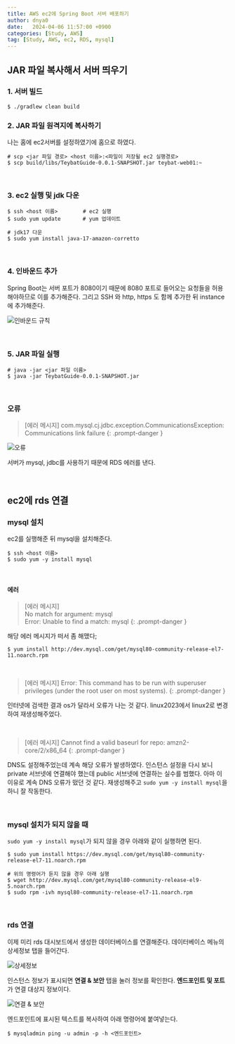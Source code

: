 ```yaml
---
title: AWS ec2에 Spring Boot 서버 배포하기
author: dnya0
date:   2024-04-06 11:57:00 +0900
categories: [Study, AWS]
tag: [Study, AWS, ec2, RDS, mysql]
---
```


## JAR 파일 복사해서 서버 띄우기

### 1. 서버 빌드

```
$ ./gradlew clean build
```

### 2. JAR 파일 원격지에 복사하기

나는 홈에 ec2서버를 설정하였기에 홈으로 하였다.

```
# scp <jar 파일 경로> <host 이름>:<파일이 저장될 ec2 실행경로>
$ scp build/libs/TeybatGuide-0.0.1-SNAPSHOT.jar teybat-web01:~
```

<br>

### 3. ec2 실행 및 jdk 다운

```
$ ssh <host 이름>        # ec2 실행
$ sudo yum update       # yum 업데이트

# jdk17 다운
$ sudo yum install java-17-amazon-corretto
```

<br>

### 4. 인바운드 추가

Spring Boot는 서버 포트가 8080이기 때문에 8080 포트로 들어오는 요청들을 허용해야하므로 이를 추가해준다. 그리고 SSH 와 http, https 도 함께 추가한 뒤 instance에 추가해준다.

![인바운드 규칙](https://github.com/dnya0/dnya0.github.io/assets/84761609/7c4091c5-cdb1-42b3-b9fd-c39efa5e5713)

<br>

### 5. JAR 파일 실행

```
# java -jar <jar 파일 이름>
$ java -jar TeybatGuide-0.0.1-SNAPSHOT.jar
```

<br>

### 오류

> [에러 메시지] com.mysql.cj.jdbc.exception.CommunicationsException: Communications link failure
{: .prompt-danger }

![오류](https://github.com/dnya0/dnya0.github.io/assets/84761609/11075116-2288-4911-b480-e9614e55eebc)

서버가 mysql, jdbc를 사용하기 때문에 RDS 에러를 낸다.

<br>

## ec2에 rds 연결

### mysql 설치

ec2를 실행해준 뒤 mysql을 설치해준다.

```
$ ssh <host 이름> 
$ sudo yum -y install mysql
```

<br>

#### 에러

> [에러 메시지] <br>No match for argument: mysql<br>Error: Unable to find a match: mysql
{: .prompt-danger }

해당 에러 메시지가 떠서 좀 해맸다; 

```
$ yum install http://dev.mysql.com/get/mysql80-community-release-el7-11.noarch.rpm
```

<br>

> [에러 메시지] Error: This command has to be run with superuser privileges (under the root user on most systems).
{: .prompt-danger }

인터넷에 검색한 결과 os가 달라서 오류가 나는 것 같다. linux2023에서 linux2로 변경하여 재생성해주었다.

<br>

> [에러 메시지] Cannot find a valid baseurl for repo: amzn2-core/2/x86_64
{: .prompt-danger }

DNS도 설정해주었는데 계속 해당 오류가 발생하였다. 인스턴스 설정을 다시 보니 private 서브넷에 연결해야 했는데 public 서브넷에 연결하는 실수를 범했다. 아마 이 이유로 계속 DNS 오류가 떴던 것 같다. 재생성해주고 `sudo yum -y install mysql`을 하니 잘 작동한다.

<br>

### mysql 설치가 되지 않을 때

`sudo yum -y install mysql`가 되지 않을 경우 아래와 같이 실행하면 된다.

```
$ sudo yum install https://dev.mysql.com/get/mysql80-community-release-el7-11.noarch.rpm

# 위의 명령어가 듣지 않을 경우 아래 실행
$ wget http://dev.mysql.com/get/mysql80-community-release-el9-5.noarch.rpm
$ sudo rpm -ivh mysql80-community-release-el7-11.noarch.rpm
```

<br>

### rds 연결

이제 미리 rds 대시보드에서 생성한 데이터베이스를 연결해준다. 데이터베이스 메뉴의 상세정보 탭을 들어간다.

![상세정보](https://github.com/dnya0/dnya0.github.io/assets/84761609/ff35c2ad-fd64-4ab8-869d-c21e60c788ab)

인스턴스 정보가 표시되면 **연결 & 보안** 탭을 눌러 정보를 확인한다. **엔드포인트 및 포트**가 연결 대상지 정보이다.

![연결 & 보안](https://github.com/dnya0/dnya0.github.io/assets/84761609/5f1cd88d-e626-4eef-b91b-4e1284786b9f)

엔드포인트에 표시된 텍스트를 복사하여 아래 명령어에 붙여넣는다.

```
$ mysqladmin ping -u admin -p -h <엔드포인트>
```

<br>